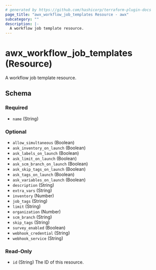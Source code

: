 ```yaml
---
# generated by https://github.com/hashicorp/terraform-plugin-docs
page_title: "awx_workflow_job_templates Resource - awx"
subcategory: ""
description: |-
  A workflow job template resource.
---
```


# awx_workflow_job_templates (Resource)

A workflow job template resource.



<!-- schema generated by tfplugindocs -->
## Schema

### Required

- `name` (String)

### Optional

- `allow_simultaneous` (Boolean)
- `ask_inventory_on_launch` (Boolean)
- `ask_labels_on_launch` (Boolean)
- `ask_limit_on_launch` (Boolean)
- `ask_scm_branch_on_launch` (Boolean)
- `ask_skip_tags_on_launch` (Boolean)
- `ask_tags_on_launch` (Boolean)
- `ask_variables_on_launch` (Boolean)
- `description` (String)
- `extra_vars` (String)
- `inventory` (Number)
- `job_tags` (String)
- `limit` (String)
- `organization` (Number)
- `scm_branch` (String)
- `skip_tags` (String)
- `survey_enabled` (Boolean)
- `webhook_credential` (String)
- `webhook_service` (String)

### Read-Only

- `id` (String) The ID of this resource.
